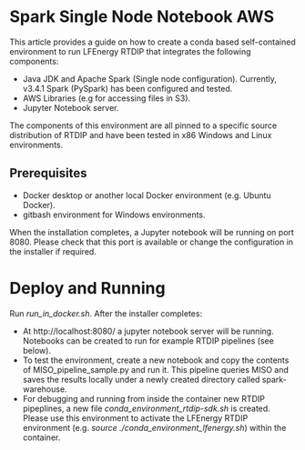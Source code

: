 # Spark Single Node Notebook AWS

This article provides a guide on how to create a conda based self-contained environment to run LFEnergy RTDIP that integrates the following components:
* Java JDK and Apache Spark (Single node configuration). Currently, v3.4.1 Spark (PySpark) has been configured and tested.
* AWS Libraries (e.g for accessing files in S3).
* Jupyter Notebook server.

The components of this environment are all pinned to a specific source distribution of RTDIP and have been tested in x86 Windows and Linux environments.

## Prerequisites
* Docker desktop or another local Docker environment (e.g. Ubuntu Docker).
* gitbash environment for Windows environments.

When the installation completes, a Jupyter notebook will be running on port 8080. 
Please check that this port is available or change the configuration in the installer if required.

# Deploy and Running
Run *run_in_docker.sh*. After the installer completes:
* At http://localhost:8080/ a jupyter notebook server will be running. Notebooks can be created to run for example RTDIP pipelines (see below).
* To test the environment, create a new notebook and copy the contents of MISO_pipeline_sample.py and run it. This pipeline queries MISO and saves the results locally under a newly created directory called spark-warehouse.
* For debugging and running from inside the container new RTDIP pipeplines, a new file *conda_environment_rtdip-sdk.sh* is created. Please use this environment to activate 
the LFEnergy RTDIP environment  (e.g. *source ./conda_environment_lfenergy.sh*) within the container.

